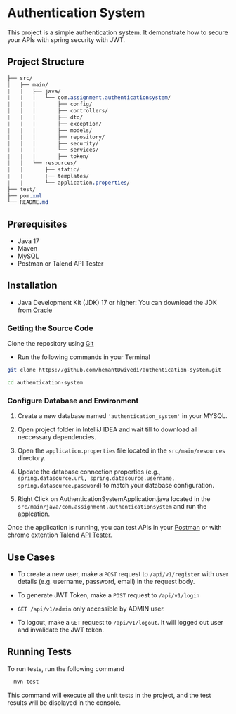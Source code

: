 # Authentication System

This project is a simple authentication system. It demonstrate how to secure your APIs with spring security with JWT.
## Project Structure

```css
├── src/
|   ├── main/
|   |   ├── java/
|   |   |   └── com.assignment.authenticationsystem/
|   |   |       ├── config/
|   |   |       ├── controllers/
|   |   |       ├── dto/
|   |   |       ├── exception/
|   |   |       ├── models/
|   |   |       ├── repository/
|   |   |       ├── security/
|   |   |       └── services/
|   |   |       ├── token/
|   |   └── resources/
|   |       ├── static/
|   |       |── templates/
|   |       └── application.properties/
├── test/
├── pom.xml
└── README.md
```
## Prerequisites

- Java 17
- Maven
- MySQL
- Postman or Talend API Tester
## Installation

- Java Development Kit (JDK) 17 or higher: You can download the JDK from [Oracle](https://www.oracle.com/in/java/technologies/downloads/#:~:text=JDK%20Development%20Kit%2020.0.2%20downloads,x64_bin.rpm%20(sha256)%C2%A0(OL%208%20GPG%20Key))


### Getting the Source Code

Clone the repository using [Git](https://git-scm.com/)

- Run the following commands in your Terminal

```bash
git clone https://github.com/hemantDwivedi/authentication-system.git

cd authentication-system
```

### Configure Database and Environment
1. Create a new database named ```'authentication_system'``` in your MYSQL.

2. Open project folder in IntelliJ IDEA and wait till to download all neccessary dependencies.

3. Open the ```application.properties``` file located in the ```src/main/resources``` directory.

4. Update the database connection properties (e.g., ```spring.datasource.url, spring.datasource.username, spring.datasource.password```) to match your database configuration.

5. Right Click on AuthenticationSystemApplication.java located in the ```src/main/java/com.assignment.authenticationsystem``` and run the applcation.

Once the application is running, you can test APIs in your [Postman](https://www.postman.com/downloads/) or with chrome extention [Talend API Tester](https://chrome.google.com/webstore/detail/talend-api-tester-free-ed/aejoelaoggembcahagimdiliamlcdmfm).

## Use Cases

- To create a new user, make a ```POST``` request to ```/api/v1/register``` with user details (e.g. username, password, email) in the request body.

- To generate JWT Token, make a ```POST``` request to ```/api/v1/login```

- ```GET /api/v1/admin``` only accessible by ADMIN user.

- To logout, make a ```GET``` request to ```/api/v1/logout```. It will logged out user and invalidate the JWT token.


## Running Tests

To run tests, run the following command

```bash
  mvn test
```

This command will execute all the unit tests in the project, and the test results will be displayed in the console.
